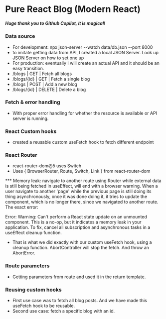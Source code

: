 # Pure React Blog (Modern React)

##### Huge thank you to Github Copilot, it is magical!

### Data source

- For development: npx json-server --watch data/db.json --port 8000
- to imitate getting data from API, I created a local JSON Server. Look up JSON Server on how to set one up
- For production: eventually I will create an actual API and it should be an easy transition.
- /blogs | GET | Fetch all blogs
- /blogs/{id} | GET | Fetch a single blog
- /blogs | POST | Add a new blog
- /blogs/{id} | DELETE | Delete a blog

### Fetch & error handling

- With proper error handling for whether the resource is available or API server is running.

### React Custom hooks

- created a reusable custom useFetch hook to fetch different endpoint

### React Router

- react-router-dom@5 uses Switch
- Uses { BrowserRouter, Route, Switch, Link } from react-router-dom

\*\*\* Memory leak: navigate to another route using Router while external data is still being fetched in useEffect, will end with a browser warning. When a user navigate to another 'page' while the previous page is still doing its thing asynchronously, once it was done doing it, it tries to update the component, which is no longer there, since we navigated to another route. The exact error:

Error: Warning: Can't perform a React state update on an unmounted component. This is a no-op, but it indicates a memory leak in your application. To fix, cancel all subscription and asynchronous tasks in a useEffect cleanup function.

- That is what we did exactly with our custom useFetch hook, using a cleanup function. AbortController will stop the fetch. And throw an AbortError.

### Route parameters

- Getting parameters from route and used it in the return template.

### Reusing custom hooks

- FIrst use case was to fetch all blog posts. And we have made this useFetch hook to be reusable.
- Second use case: fetch a specific blog with an id.
